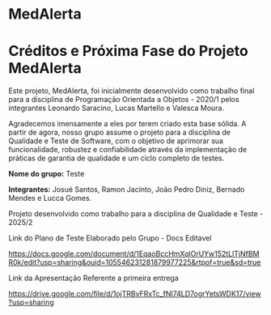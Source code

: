 # MedAlerta

# Créditos e Próxima Fase do Projeto MedAlerta

Este projeto, MedAlerta, foi inicialmente desenvolvido como trabalho final para a disciplina de Programação Orientada a Objetos - 2020/1 pelos integrantes Leonardo Saracino, Lucas Martello e Valesca Moura.

Agradecemos imensamente a eles por terem criado esta base sólida. A partir de agora, nosso grupo assume o projeto para a disciplina de Qualidade e Teste de Software, com o objetivo de aprimorar sua funcionalidade, robustez e confiabilidade através da implementação de práticas de garantia de qualidade e um ciclo completo de testes.

**Nome do grupo:** Teste

**Integrantes:** Josué Santos, Ramon Jacinto, João Pedro Diniz, Bernado Mendes e Lucca Gomes.

Projeto desenvolvido como trabalho para a disciplina de Qualidade e Teste - 2025/2

Link do Plano de Teste Elaborado pelo Grupo - Docs Editavel

https://docs.google.com/document/d/1EqaoBccHmXqlOrUYw152tLlTjNfBMR0k/edit?usp=sharing&ouid=105546231281879977225&rtpof=true&sd=true

Link da Apresentação Referente a primeira entrega

https://drive.google.com/file/d/1ojTRBvFRxTc_fNI74LD7ogrYetsWDK17/view?usp=sharing


